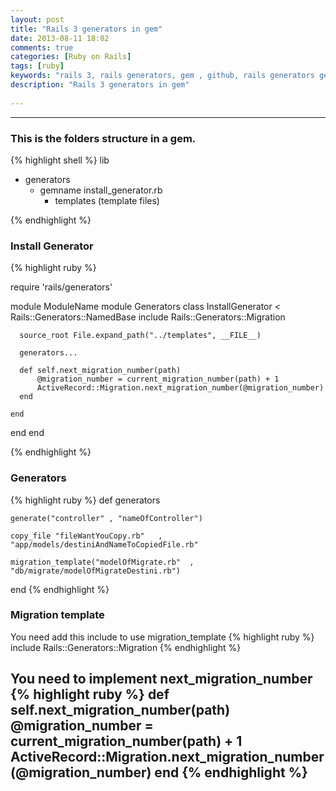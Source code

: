 ```yaml
---
layout: post
title: "Rails 3 generators in gem"
date: 2013-08-11 18:02
comments: true
categories: [Ruby on Rails]
tags: [ruby]
keywords: "rails 3, rails generators, gem , github, rails generators gem"
description: "Rails 3 generators in gem"
 
---
```

---

<!--more-->
### This is the folders structure in a gem.

{% highlight shell %}
lib
  - generators
    - gemname
      install_generator.rb
      - templates
        (template files)
        
{% endhighlight %}

### Install Generator

{% highlight ruby %}

require 'rails/generators'

module ModuleName
  module Generators
    class InstallGenerator < Rails::Generators::NamedBase
      include Rails::Generators::Migration
      
      source_root File.expand_path("../templates", __FILE__)
      
      generators...
      
      def self.next_migration_number(path)
          @migration_number = current_migration_number(path) + 1
          ActiveRecord::Migration.next_migration_number(@migration_number)
      end
  
    end
   
  end
end

{% endhighlight %}


### Generators
{% highlight ruby %}
def generators
           
    generate("controller" , "nameOfController")
    
    copy_file "fileWantYouCopy.rb"   , "app/models/destiniAndNameToCopiedFile.rb"
    
    migration_template("modelOfMigrate.rb"  , "db/migrate/modelOfMigrateDestini.rb")
end
{% endhighlight %}

### Migration template

You need add this include to use migration_template
{% highlight ruby %}
include Rails::Generators::Migration
{% endhighlight %}

You need to implement next_migration_number
{% highlight ruby %}
def self.next_migration_number(path)
      @migration_number = current_migration_number(path) + 1
      ActiveRecord::Migration.next_migration_number(@migration_number)
end
{% endhighlight %}
---